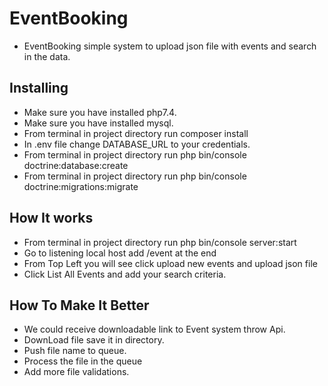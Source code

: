 # EventBooking

* EventBooking simple system to upload json file with events and search in the data.

## Installing

* Make sure you have installed php7.4.
* Make sure you have installed mysql.
* From terminal in project directory run composer install
* In .env file change DATABASE_URL to your credentials.
* From terminal in project directory run php bin/console doctrine:database:create
* From terminal in project directory run php bin/console doctrine:migrations:migrate

## How It works

* From terminal in project directory run php bin/console server:start
* Go to listening local host add /event at the end
* From Top Left you will see click upload new events and upload json file
* Click List All Events and add your search criteria.


## How To Make It Better

* We could receive downloadable link to Event system throw Api.
* DownLoad file save it in directory.
* Push file name to queue.
* Process the file in the queue
* Add more file validations.
